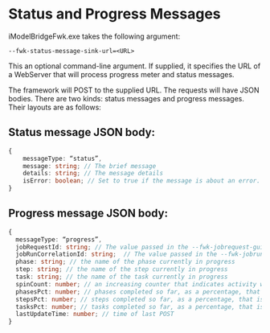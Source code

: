 # Status and Progress Messages #

iModelBridgeFwk.exe takes the following argument:

```
--fwk-status-message-sink-url=<URL>
```

This an optional command-line argument. If supplied, it specifies the URL of a WebServer that will process progress meter and status messages.

The framework will POST to the supplied URL. The requests will have JSON bodies. There are two kinds: status messages and progress messages. Their layouts are as follows:

## Status message JSON body:
```ts
{
	messageType: “status”,
	message: string; // The brief message
	details: string; // The message details
	isError: boolean; // Set to true if the message is about an error. Otherwise, the message is just for information.
}
```

## Progress message JSON body:
```ts
{
  messageType: “progress”,
  jobRequestId: string; // The value passed in the --fwk-jobrequest-guid= command line argument
  jobRunCorrelationId: string;  // The value passed in the --fwk-jobrun-guid= command line argument
  phase: string; // the name of the phase currently in progress
  step: string; // the name of the step currently in progress
  task: string; // the name of the task currently in progress
  spinCount: number; // an increasing counter that indicates activity within the current task
  phasesPct: number; // phases completed so far, as a percentage, that is, a number between 0 and 100
  stepsPct: number; // steps completed so far, as a percentage, that is, a number between 0 and 100
  tasksPct: number; // tasks completed so far, as a percentage, that is, a number between 0 and 100
  lastUpdateTime: number; // time of last POST
}
```